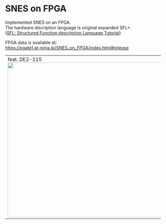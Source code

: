 # SNES on FPGA

Implemented SNES on an FPGA.  
The hardware discription language is original expanded SFL+.  
(<a href=http://www-lab09.kuee.kyoto-u.ac.jp/parthenon/NTT/English/Tutorial/tutorial.htm>SFL: Structured Function description Language Tutorial</a>)

FPGA data is available at:  
https://pgate1.at-ninja.jp/SNES_on_FPGA/index.html#release

<table><tr>
<td>
feat. DE2-115
<img width=500 src=https://pgate1.at-ninja.jp/SNES_on_FPGA/DE2-115_20150627.jpg>
</td>
<td>
feat. DE0-CV
<img width=500 src=https://pgate1.at-ninja.jp/SNES_on_FPGA/DE0-CV_20170802.jpg>
</td>
</tr></table>
